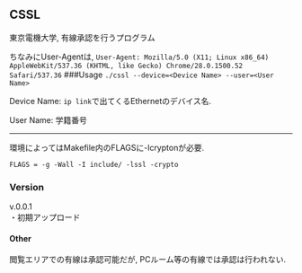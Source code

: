 ﻿## CSSL
東京電機大学, 有線承認を行うプログラム
   
ちなみにUser-Agentは,
  `User-Agent: Mozilla/5.0 (X11; Linux x86_64) AppleWebKit/537.36 (KHTML, like Gecko) Chrome/28.0.1500.52 Safari/537.36`
###Usage
`./cssl --device=<Device Name> --user=<User Name>`
   
Device Name: `ip link`で出てくるEthernetのデバイス名.
   
User Name: 学籍番号
***
環境によってはMakefile内のFLAGSに-lcryptonが必要.
   
`FLAGS = -g -Wall -I include/ -lssl -crypto`

### Version
v.0.0.1  
  ・初期アップロード

#### Other
閲覧エリアでの有線は承認可能だが, PCルーム等の有線では承認は行われない.

